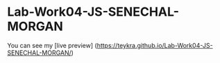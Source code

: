 # Lab-Work04-JS-SENECHAL-MORGAN
You can see my [live preview] (https://teykra.github.io/Lab-Work04-JS-SENECHAL-MORGAN/)
